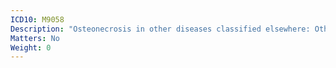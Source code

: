 ```yaml
---
ICD10: M9058
Description: "Osteonecrosis in other diseases classified elsewhere: Other"
Matters: No
Weight: 0
---
```

